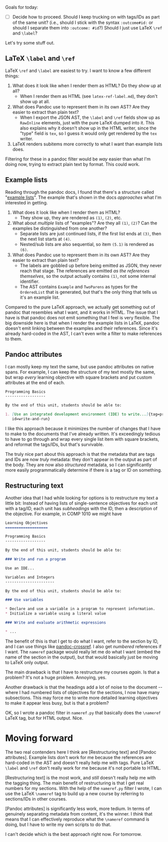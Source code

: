 Goals for today:

* [ ] Decide how to proceed. Should I keep trucking on with tags/IDs as part of
      the same unit? (i.e., should I stick with the syntax `:outcome#id:` or
      should I separate them into `:outcome: #id`?) Should I just use LaTeX
      `\ref` and `\label`?
      
Let's try some stuff out.

LaTeX `\label` and `\ref`
---------------------

LaTeX `\ref` and `\label` are easiest to try. I want to know a few different
things:

1. What does it look like when I render them as HTML? Do they show up at all?
   * When I render them as HTML (see `latex-ref-label.md`), they don't show up
     at all.
2. What does Pandoc use to represent them in its own AST? Are they easier to
   extract than plain text?
   * When I export the JSON AST, the `\label` and `\ref` fields show up as
     `RawInline` elements, just with the pure LaTeX dumped into it. This also
     explains why it doesn't show up in the HTML writer, since the "type" field
     is `tex`, so I guess it would only get rendered by the `tex` writer.
3. LaTeX renders subitems more correctly to what I want than example lists does.

Filtering for these in a pandoc filter would be *way* easier than what I'm doing
now, trying to extract plain text by format. This could work.

Example lists
-------------

Reading through the pandoc docs, I found that there's a structure called
"[example lists]". The example that's shown in the docs *approaches* what I'm
interested in getting.

1. What does it look like when I render them as HTML?
   * They show up, they are rendered as `(1)`, `(2)`, etc.
2. What about *multiple* lists of "examples"? Are they all `(1)`, `(2)`? Can
   the examples be distinguished from one another?
   * Separate lists are just continued lists, if the first list ends at `(3)`,
     then the next list starts at `(4)`.
   * Nested/sub lists are also sequential, so item `(5.1)` is rendered as `(6)`.
3. What does Pandoc use to represent them in its own AST? Are they easier to
   extract than plain text?
   * The labels are gobbled up before being emitted as JSON, they never reach
     that stage. The references are emitted *as the references themselves*, so
     the output actually contains `(1)`, not some internal identifier.
   * The AST contains `Example` and `TwoParens` as types for the `OrderedList`
     that is generated, but that's the only thing that tells us it's an example
     list.
     
Compared to the pure LaTeX approach, we actually get something out of pandoc
that resembles what I want, and it works in HTML. The issue that I have is that
pandoc does not emit something that I feel is very flexible. The big downside
here is that when I render the example lists in LaTeX, pandoc doesn't emit
linking between the examples and their references. Since it's already hard-coded
in the AST, I can't even write a filter to make references to them.

[example lists]: https://pandoc.org/MANUAL.html#numbered-example-lists

Pandoc attributes
-----------------

I can mostly keep my text the same, but use pandoc attributes on native spans.
For example, I can keep the structure of my text mostly the same, but wrap
*every* learning objective with square brackets and put custom attributes at
the end of each.

```md
Programming Basics
------------------

By the end of this unit, students should be able to:

1. [Use an integrated development environment (IDE) to write...]{tag=program
   id=write-and-run}
```

I like this approach because it minimizes the number of changes that I have to
make to the documents that I've already written. It's exceedingly tedious to
have to go through and wrap every single list item with square brackets, and
reformat the tags/IDs, but that's survivable.

The truly nice part about this approach is that the metadata that are tags and
IDs are now *truly* metadata: they don't appear in the output as part of the
body. They are now also *structured* metadata, so I can significantly more
easily programmatically determine if there is a tag or ID on something.

Restructuring text
------------------

Another idea that I had while looking for options is to restructure my text a
little bit: Instead of having lists of single-sentence objectives for each unit
with a tag/ID, each unit has *subheadings* with the ID, then a description of
the objective. For example, in COMP 1010 we might have

```md
Learning Objectives
===================

Programming Basics
------------------

By the end of this unit, students should be able to:

### Write and run a program

Use an IDE...

Variables and Integers
----------------------

By the end of this unit, students should be able to:

### Use variables

* Declare and use a variable in a program to represent information.
* Initialize a variable using a literal value

### Write and evaluate arithmetic expressions

* ...

```

The benefit of this is that I get to do what I want, refer to the section by ID,
and I can use things like [pandoc-crossref]. I also get *numbered* references if
I want. The `nameref` package would really let me do what I want (embed the name
of the section in the output), but that would basically just be moving to LaTeX
only output.

The main drawback is that I have to restructure my courses *again*. Is that a
problem? It's not a huge problem. Annoying, yes.

Another drawback is that the headings add a lot of noise to the document --
where I had numbered lists of objectives for the sections, I now have many
subsections. This may force me to write more detailed learning objectives to
make it appear less busy, but is that a problem?

OK, so I wrote a pandoc filter in `nameref.py` that basically does the
`\nameref` LaTeX tag, but for HTML output. Nice.

[pandoc-crossref]: https://lierdakil.github.io/pandoc-crossref/

Moving forward
==============

The two real contenders here I think are [Restructuring text] and [Pandoc
attributes]. Example lists don't work for me because the references are
hard-coded in the AST and doesn't really help me with tags. Pure LaTeX `\label`
and `\ref` don't really work for me because it's not portable to HTML.

[Restructuring text] is the most work, and *still* doesn't really help me with
the tagging thing. The main benefit of restructuring is that I get real numbers
for my sections. With the help of the `nameref.py` filter I wrote, I can use the
LaTeX `\nameref` tag to build up a new course by referring to sections/IDs in
other courses.

[Pandoc attributes] is significantly less work, more tedium. In terms of
genuinely separating metadata from content, it's the winner. I *think* that
means that I can effectively reproduce what the `\nameref` command is doing, but
I have to write my own scripts to do that.

I can't decide which is the best approach right now. For tomorrow.
